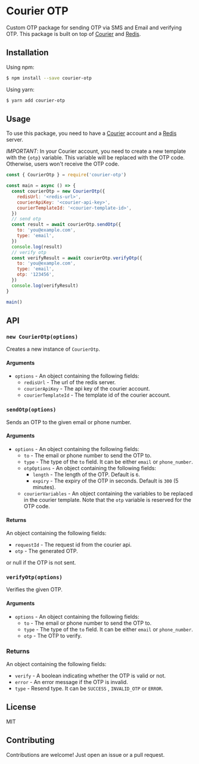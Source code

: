 # Courier OTP

Custom OTP package for sending OTP via SMS and Email and verifying OTP. This package is built on top of [Courier](https://courier.com) and [Redis](https://redis.io/).

## Installation

Using npm:

```bash
$ npm install --save courier-otp
```

Using yarn:

```bash
$ yarn add courier-otp
```

## Usage

To use this package, you need to have a [Courier](https://courier.com) account and a [Redis](https://redis.io) server.

_IMPORTANT_: In your Courier account, you need to create a new template with the
`{otp}` variable. This variable will be replaced with the OTP code. Otherwise, users won't receive the OTP code.

```js
const { CourierOtp } = require('courier-otp')

const main = async () => {
  const courierOtp = new CourierOtp({
    redisUrl: '<redis-url>',
    courierApiKey: '<courier-api-key>',
    courierTemplateId: '<courier-template-id>',
  })
  // send otp
  const result = await courierOtp.sendOtp({
    to: 'you@example.com',
    type: 'email',
  })
  console.log(result)
  // verify otp
  const verifyResult = await courierOtp.verifyOtp({
    to: 'you@example.com',
    type: 'email',
    otp: '123456',
  })
  console.log(verifyResult)
}

main()
```

## API

### `new CourierOtp(options)`

Creates a new instance of `CourierOtp`.

#### Arguments

- `options` - An object containing the following fields:
  - `redisUrl` - The url of the redis server.
  - `courierApiKey` - The api key of the courier account.
  - `courierTemplateId` - The template id of the courier account.

### `sendOtp(options)`

Sends an OTP to the given email or phone number.

#### Arguments

- `options` - An object containing the following fields:
  - `to` - The email or phone number to send the OTP to.
  - `type` - The type of the `to` field. It can be either `email` or `phone_number`.
  - `otpOptions` - An object containing the following fields:
    - `length` - The length of the OTP. Default is `6`.
    - `expiry` - The expiry of the OTP in seconds. Default is `300` (5 minutes).
  - `courierVariables` - An object containing the variables to be replaced in the courier template. Note that the `otp` variable is reserved for the OTP code.

#### Returns

An object containing the following fields:

- `requestId` - The request id from the courier api.
- `otp` - The generated OTP.

or null if the OTP is not sent.

### `verifyOtp(options)`

Verifies the given OTP.

#### Arguments

- `options` - An object containing the following fields:
  - `to` - The email or phone number to send the OTP to.
  - `type` - The type of the `to` field. It can be either `email` or `phone_number`.
  - `otp` - The OTP to verify.

### Returns

An object containing the following fields:

- `verify` - A boolean indicating whether the OTP is valid or not.
- `error` - An error message if the OTP is invalid.
- `type` - Resend type. It can be `SUCCESS` , `INVALID_OTP` or `ERROR`.

## License

MIT

## Contributing

Contributions are welcome! Just open an issue or a pull request.

